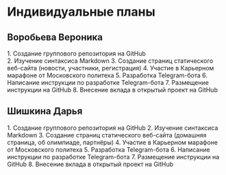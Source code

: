 <h1 align="left">Индивидуальные планы</h1>

<h2 align="left">Воробьева Вероника</h2>
1.	Создание группового репозитория на GitHub <br>
2.	Изучение синтаксиса Markdown  
3.	Создание страниц статического веб-сайта (новости, участники, регистрация)
4.	Участие в Карьерном марафоне от Московского политеха
5.	Разработка Telegram-бота
6.	Написание инструкции по разработке Telegram-бота
7.	Размещение инструкции на GitHub
8.	Внесение вклада в открытый проект на GitHub

<h2 align="left">Шишкина Дарья</h2>
1.	Создание группового репозитория на GitHub
2.	Изучение синтаксиса Markdown
3.	Создание страниц статического веб-сайта (домашняя страница, об олимпиаде, партнёры)
4.	Участие в Карьерном марафоне от Московского политеха
5.	Разработка Telegram-бота
6.	Написание инструкции по разработке Telegram-бота
7.	Размещение инструкции на GitHub
8.	Внесение вклада в открытый проект на GitHub

